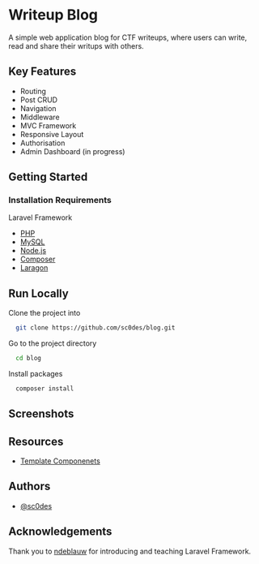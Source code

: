 # Writeup Blog

A simple web application blog for CTF writeups, where users can write, read and share their writups with others. 

## Key Features

- Routing
- Post CRUD
- Navigation
- Middleware 
- MVC Framework
- Responsive Layout
- Authorisation 
- Admin Dashboard (in progress)


## Getting Started

### Installation Requirements

 Laravel Framework

 - [PHP](https://www.php.net/downloads.php)
 - [MySQL](https://www.mysql.com/downloads/)
 - [Node.js](https://nodejs.org/en/)
 - [Composer](https://getcomposer.org/)
 - [Laragon](https://laragon.org/download/)

 

## Run Locally

Clone the project into

```bash
  git clone https://github.com/sc0des/blog.git
```

Go to the project directory

```bash
  cd blog
```

Install packages 

```bash
  composer install
```




## Screenshots



## Resources

- [Template Componenets](https://mambaui.com/)


## Authors

- [@sc0des](https://github.com/sc0des)


## Acknowledgements

  Thank you to [ndeblauw](https://github.com/ndeblauw) for introducing and teaching Laravel Framework.

 
